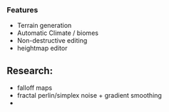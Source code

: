 ### Features
- Terrain generation 
- Automatic Climate / biomes
- Non-destructive editing 
- heightmap editor



## Research:
- falloff maps
- fractal perlin/simplex noise + gradient smoothing
- 
